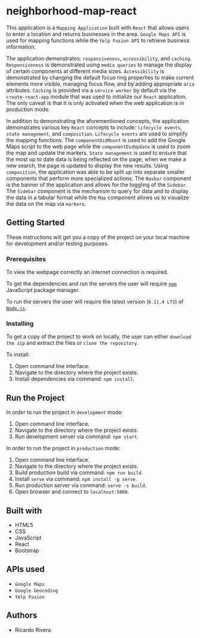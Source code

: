 # neighborhood-map-react
This application is a `Mapping Application` built with `React` that allows users to enter a location and returns businesses in the area. `Google Maps API` is used for mapping functions while the `Yelp Fusion API` to retrieve business information.

The application demonstrates: `responsiveness`, `accessibility`, and `caching`. `Responsiveness` is demonstrated using `media queries` to manage the display of certain components at different media sizes. `Accessibility` is demonstrated by changing the default focus ring properties to make current elements more visible, managing focus flow, and by adding appropriate `aria` attributes. `Caching` is provided via a `service worker` by default via the `create-react-app` module that was used to initialize our `React` application. The only caveat is that it is only activated when the web application is in production mode.

In addition to demonstrating the aforementioned concepts, the application demonstrates various key `React` concepts to include: `lifecycle events`, `state management`, and `composition`. `Lifecycle events` are used to simplify the mapping functions. The `componentDidMount` is used to add the Google Maps script to the web page while the `componentDidUpdate` is used to zoom the map and update the markers. `State management` is used to ensure that the most up to date data is being reflected on the page; when we make a new search, the page is updated to display the new results. Using `composition`, the application was able to be split up into separate smaller components that perform more specialized actions. The `Navbar` component is the banner of the application and allows for the toggling of the `Sidebar`. The `Sidebar` component is the mechanism to query for data and to display the data in a tabular format while the `Map` component allows us to visualize the data on the map via `markers`.

## Getting Started
These instructions will get you a copy of the project on your local machine for development and/or testing purposes.

### Prerequisites

To view the webpage correctly an internet connection is required.

To get the dependencies and run the servers the user will require [`npm`](https://www.npmjs.com/get-npm) JavaScript package manager.

To run the servers the user will require the latest version (`8.11.4 LTS`) of [`Node.js`](https://nodejs.org/en/download/).

### Installing
To get a copy of the project to work on locally, the user can either `download the zip` and extract the files or `clone the repository`.

To install:
1) Open command line interface.
2) Navigate to the directory where the project exists.
3) Install dependencies via command: `npm install`.

## Run the Project
In order to run the project in `development` mode:
1) Open command line interface.
2) Navigate to the directory where the project exists.
4) Run development server via command: `npm start`.

In order to run the project in `production` mode:
1) Open command line interface.
2) Navigate to the directory where the project exists.
3) Build production build via command: `npm run build`.
4) Install `serve` via command: `npm install -g serve`.
5) Run production server via command: `serve -s build`.
6) Open browser and connect to `localhost:5000`.

## Built with
* HTML5
* CSS
* JavaScript
* React
* Bootstrap

## APIs used
* `Google Maps`
* `Google Geocoding`
* `Yelp Fusion`

## Authors
* Ricardo Rivera